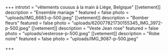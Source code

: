 +++
introtxt = "vêtements cousus à la main à Liège, Belgique"
[[vetement]]
description = "Ensemble mariage "
featured = false
photo = "uploads/IMG_6683-p-500.jpeg"
[[vetement]]
description = "Bomber fleurs"
featured = false
photo = "uploads/620077821730155345_IMG_3972-p-500.jpeg"
[[vetement]]
description = "Veste Jean rose"
featured = false
photo = "uploads/vesterose-p-500.jpeg"
[[vetement]]
description = "Robe noire"
featured = false
photo = "uploads/IMG_9087-p-500.jpeg"

+++
